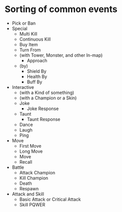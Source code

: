 # Sorting of common events
- Pick or Ban
- Special
	- Multi Kill
	- Continuous Kill
	- Buy Item
	- Turn From
	- (with Tower, Monster, and other In-map)
		- Approach
	- (by)
		- Shield By
		- Health By
		- Buff By
- Interactive
	- (with a Kind of something)
	- (with a Champion or a Skin)
	- Joke
		- Joke Response
	- Taunt
		- Taunt Response
	- Dance
	- Laugh
	- Ping
- Move
	- First Move
	- Long Move
	- Move
	- Recall
- Battle
	- Attack Champion
	- Kill Champion
	- Death
	- Respawn
- Attack and Skill
	- Basic Attack or Critical Attack
	- Skill PQWER
